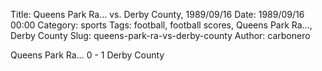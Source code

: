 Title: Queens Park Ra… vs. Derby County, 1989/09/16
Date: 1989/09/16 00:00
Category: sports
Tags: football, football scores, Queens Park Ra…, Derby County
Slug: queens-park-ra-vs-derby-county
Author: carbonero


Queens Park Ra… 0 - 1 Derby County
